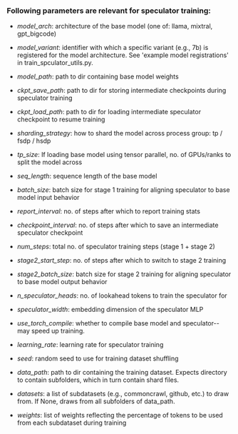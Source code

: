 ### Following parameters are relevant for speculator training: 

- *model_arch*: architecture of the base model (one of: llama, mixtral, gpt_bigcode)

- *model_variant*: identifier with which a specific variant (e.g., 7b) is registered for the model architecture. See 'example model registrations' in train_spculator_utils.py. 

- *model_path*: path to dir containing base model weights

- *ckpt_save_path*: path to dir for storing intermediate checkpoints during speculator training

- *ckpt_load_path*: path to dir for loading intermediate speculator checkpoint to resume training

- *sharding_strategy*: how to shard the model across process group: tp / fsdp / hsdp

- *tp_size*: If loading base model using tensor parallel, no. of GPUs/ranks to split the model across 

- *seq_length*: sequence length of the base model

- *batch_size*: batch size for stage 1 training for aligning speculator to base model input behavior

- *report_interval*: no. of steps after which to report training stats

- *checkpoint_interval*: no. of steps after which to save an intermediate speculator checkpoint

- *num_steps*: total no. of speculator training steps (stage 1 + stage 2)

- *stage2_start_step*: no. of steps after which to switch to stage 2 training

- *stage2_batch_size*: batch size for stage 2 training for aligning speculator to base model output behavior

- *n_speculator_heads*: no. of lookahead tokens to train the speculator for

- *speculator_width*: embedding dimension of the speculator MLP

- *use_torch_compile*: whether to compile base model and speculator-- may speed up training.

- *learning_rate*: learning rate for speculator training

- *seed*: random seed to use for training dataset shuffling

- *data_path*: path to dir containing the training dataset. Expects directory to contain subfolders, which in turn contain shard files.

- *datasets*: a list of subdatasets (e.g., commoncrawl, github, etc.) to draw from. If None, draws from all subfolders of data_path.

- *weights*: list of weights reflecting the percentage of tokens to be used from each subdataset during training
